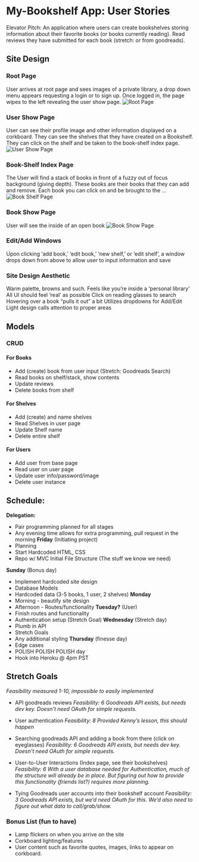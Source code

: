 # My-Bookshelf App: User Stories
Elevator Pitch: An application where users can create bookshelves storing information about their favorite books (or books currently reading).  Read reviews they have submitted for each book (stretch: or from goodreads). 

## Site Design
### Root Page
User arrives at root page and sees images of a private library, a drop down menu appears requesting a login or to sign up.  Once logged in, the page wipes to the left revealing the user show page.
![Root Page]('./public/images/MainIndexPage.png)

### User Show Page
User can see their profile image and other information displayed on a corkboard.  They can see the shelves that they have created on a Bookshelf.  They can click on the shelf and be taken to the book-shelf index page.
![User Show Page]('./public/images/UserShowPage.png)

### Book-Shelf Index Page
The User will find a stack of books in front of a fuzzy out of focus background (giving depth).  These books are their books that they can add and remove.  Each book you can click on and be brought to the ...
![Book Shelf Page]('./public/images/BookShelfIndexPage.png) 

### Book Show Page
User will see the inside of an open book
![Book Show Page]('./public/images/BookShowPage.png) 

### Edit/Add Windows
Upon clicking ‘add book,’ ‘edit book,’ ‘new shelf,’ or ‘edit shelf’, a window drops down from above to allow user to input information and save
### Site Design Aesthetic
Warm palette, browns and such.
Feels like you’re inside a ‘personal library’
All UI should feel ‘real’ as possible
Click on reading glasses to search
Hovering over a book “pulls it out” a bit
Utilizes dropdowns for Add/Edit
Light design calls attention to proper areas

## Models
<!--ADD ERD HERE -->
### CRUD
#### For Books
* Add (create) book from user input (Stretch: Goodreads Search)
* Read books on shelf/stack, show contents
* Update reviews
* Delete books from shelf
#### For Shelves
* Add (create) and name shelves
* Read Shelves in user page
* Update Shelf name
* Delete entire shelf
#### For Users
* Add user from base page
* Read user on user page
* Update user info/password/image
* Delete user instance

## Schedule:
**Delegation:**
* Pair programming planned for all stages
* Any evening time allows for extra programming, pull request in the morning
**Friday** (Initiating project)
* Planning
* Start Hardcoded HTML, CSS
* Repo w/ MVC Initial File Structure (The stuff we know we need)

**Sunday** (Bonus day)
* Implement hardcoded site design
* Database Models
* Hardcoded data (3-5 books, 1 user, 2 shelves)
**Monday**
* Morning - beautify site design
* Afternoon - Routes/functionality
**Tuesday?** (User)
* Finish routes and functionality
* Authentication setup (Stretch Goal)
**Wednesday** (Stretch day)
* Plumb in API
* Stretch Goals
* Any additional styling
**Thursday** (finesse day)
* Edge cases
* POLISH POLISH POLISH day
* Hook into Heroku @ 4pm PST

## Stretch Goals
*Feasibility measured 1-10, impossible to easily implemented*

* API goodreads reviews
*Feasibility: 6 Goodreads API exists, but needs dev key. Doesn’t need OAuth for simple requests.*

* User authentication
*Feasibility: 8 Provided Kenny’s lesson, this should happen*

* Searching goodreads API and adding a book from there (click on eyeglasses)
*Feasibility: 6 Goodreads API exists, but needs dev key. Doesn’t need OAuth for simple requests.*

* User-to-User Interactions (Index page, see their bookshelves)
*Feasibility: 6 With a user database needed for Authentication, much of the structure will already be in place. But figuring out how to provide this functionality (friends list?) requires more planning.*

* Tying Goodreads user accounts into their bookshelf account
*Feasibility: 3 Goodreads API exists, but we’d need OAuth for this. We’d also need to figure out what data to call/grab/show.*

### Bonus List (fun to have)
* Lamp flickers on when you arrive on the site
* Corkboard lighting/features
* User content such as favorite quotes, images, links to appear on corkboard.
